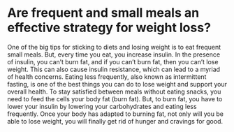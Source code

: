 # Are frequent and small meals an effective strategy for weight loss?

One of the big tips for sticking to diets and losing weight is to eat frequent small meals. But, every time you eat, you increase insulin.  In the presence of insulin, you can’t burn fat, and if you can’t burn fat, then you can’t lose weight. This can also cause insulin resistance, which can lead to a myriad of health concerns.  Eating less frequently, also known as intermittent fasting, is one of the best things you can do to lose weight and support your overall health.  To stay satisfied between meals without eating snacks, you need to feed the cells your body fat (burn fat). But, to burn fat, you have to lower your insulin by lowering your carbohydrates and eating less frequently.  Once your body has adapted to burning fat, not only will you be able to lose weight, you will finally get rid of hunger and cravings for good.